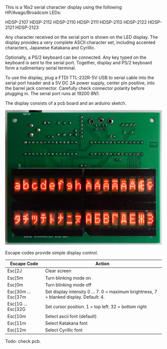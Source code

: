 This is a 16x2 serial character display using the following HP/Avago/Broadcom LEDs:

HDSP-2107 HDSP-2112 HDSP-2110 HDSP-2111 HDSP-2113
          HDSP-2122           HDSP-2121 HDSP-2123 

Any character received on the serial port is shown on the LED display.
The display provides a very complete ASCII character set, including accented characters, Japanese Katakana and Cyrillic. 

Optionally, a PS/2 keyboard can be connected. Any key typed on the keyboard is sent to the serial port. Together, display and PS/2 keyboard form a rudimentary serial terminal.

To use the display, plug a FTDI TTL-232R-5V USB to serial cable into the serial port header and a 5V DC 2A power supply, center pin positive, into the barrel jack connector.  Carefully check connector polarity before plugging in. The serial port runs at 19200 8N1.

The display consists of a pcb board and an arduino sketch.

![Retroleds](doc/16x2display.jpg?raw=true "Picture of HDSP-21xx 5x7 LED display showing ascii, extended ascii, Japanese Katakana and Cyrillic characters.")

Escape codes provide simple display control.

Escape Code|Action
-----------|------
Esc[2J|		     Clear screen
Esc[5m|              Turn blinking mode on
Esc[0m|              Turn blinking mode off
Esc[30m ... Esc[37m| Set display intensity 0 ... 7. 0 = maximum brightness, 7 = blanked display. Default: 4.
Esc[1G ... Esc[32G|  Set cursor position. 1 = top left. 32 = bottom right
Esc[10m|             Select ascii font (default)
Esc[11m|             Select Katakana font
Esc[12m|             Select Cyrillic font

Todo: check pcb.


